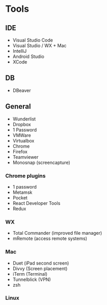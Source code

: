 # Tools

## IDE
* Visual Studio Code
* Visual Studio / WX + Mac
* IntelliJ
* Android Studio
* XCode

## DB
* DBeaver

## General
* Wunderlist
* Dropbox
* 1 Password
* VMWare
* Virtualbox
* Chrome
* Firefox
* Teamviewer
* Monosnap (screencapture)

### Chrome plugins
* 1 password
* Metamsk
* Pocket
* React Developer Tools
* Redux


### WX
* Total Commander (improved file manager)
* mRemote (access remote systems)

### Mac
* Duet (iPad second screen)
* Divvy (Screen placement)
* iTerm (Terminal)
* Tunnelblick (VPN)
* zsh

### Linux
